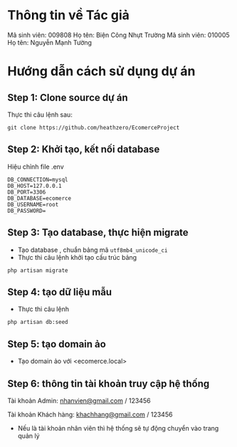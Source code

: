# Thông tin về Tác giả
Mã sinh viên: 009808
Họ tên: Biện Công Nhựt Trường
Mã sinh viên: 010005
Họ tên: Nguyễn Mạnh Tường

# Hướng dẫn cách sử dụng dự án
## Step 1: Clone source dự án
Thực thi câu lệnh sau:
```
git clone https://github.com/heathzero/EcomerceProject
```

## Step 2: Khởi tạo, kết nối database
Hiệu chỉnh file .env
```
DB_CONNECTION=mysql
DB_HOST=127.0.0.1
DB_PORT=3306
DB_DATABASE=ecomerce
DB_USERNAME=root
DB_PASSWORD=
```

## Step 3: Tạo database, thực hiện migrate
- Tạo database <ecomerce>, chuẩn bảng mã `utf8mb4_unicode_ci`
- Thực thi câu lệnh khởi tạo cấu trúc bảng
```
php artisan migrate
```

## Step 4: tạo dữ liệu mẫu
- Thực thi câu lệnh
```
php artisan db:seed
```

## Step 5: tạo domain ảo
- Tạo domain ảo với <ecomerce.local>

## Step 6: thông tin tài khoản truy cập hệ thống
Tài khoản Admin:
nhanvien@gmail.com / 123456

Tài khoản Khách hàng:
khachhang@gmail.com / 123456

- Nếu là tài khoản nhân viên thì hệ thống sẽ tự động chuyển vào trang quản lý

